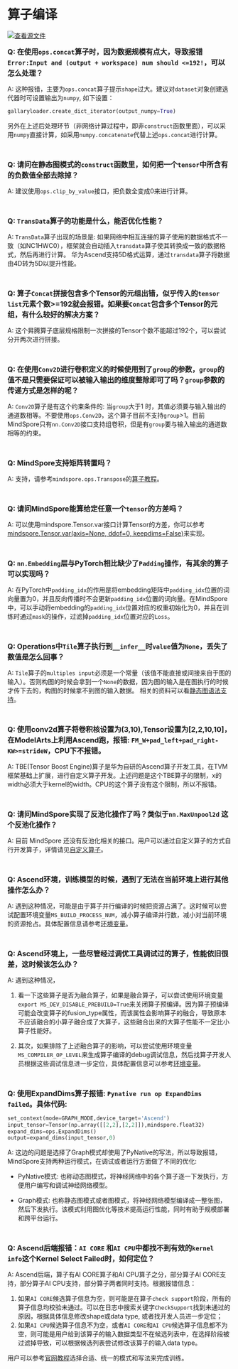 # 算子编译

[![查看源文件](https://mindspore-website.obs.cn-north-4.myhuaweicloud.com/website-images/r2.2/resource/_static/logo_source.svg)](https://gitee.com/mindspore/docs/blob/r2.2/docs/mindspore/source_zh_cn/faq/operators_compile.md)

<font size=3>**Q: 在使用`ops.concat`算子时，因为数据规模有点大，导致报错`Error:Input and (output + workspace) num should <=192!`，可以怎么处理？**</font>

A: 这种报错，主要为`ops.concat`算子提示`shape`过大。建议对`dataset`对象创建迭代器时可设置输出为`numpy`, 如下设置：

```python
gallaryloader.create_dict_iterator(output_numpy=True)
```

另外在上述后处理环节（非网络计算过程中，即非`construct`函数里面），可以采用`numpy`直接计算，如采用`numpy.concatenate`代替上述`ops.concat`进行计算。

<br/>

<font size=3>**Q: 请问在静态图模式的`construct`函数里，如何把一个`tensor`中所含有的负数值全部去除掉？**</font>

A: 建议使用`ops.clip_by_value`接口，把负数全变成0来进行计算。

<br/>

<font size=3>**Q: `TransData`算子的功能是什么，能否优化性能？**</font>

A: `TransData`算子出现的场景是: 如果网络中相互连接的算子使用的数据格式不一致（如NC1HWC0），框架就会自动插入`transdata`算子使其转换成一致的数据格式，然后再进行计算。 华为Ascend支持5D格式运算，通过`transdata`算子将数据由4D转为5D以提升性能。

<br/>

<font size=3>**Q: 算子`Concat`拼接包含多个Tensor的元组出错，似乎传入的`tensor list`元素个数>=192就会报错。如果要`Concat`包含多个Tensor的元组，有什么较好的解决方案？**</font>

A: 这个昇腾算子底层规格限制一次拼接的Tensor个数不能超过192个，可以尝试分开两次进行拼接。

<br/>

<font size=3>**Q: 在使用`Conv2D`进行卷积定义的时候使用到了`group`的参数，`group`的值不是只需要保证可以被输入输出的维度整除即可了吗？`group`参数的传递方式是怎样的呢？**</font>

A: `Conv2D`算子是有这个约束条件的: 当`group`大于1 时，其值必须要与输入输出的通道数相等。不要使用`ops.Conv2D`，这个算子目前不支持`group`>1。目前MindSpore只有`nn.Conv2D`接口支持组卷积，但是有`group`要与输入输出的通道数相等的约束。

<br/>

<font size=3>**Q: MindSpore支持矩阵转置吗？**</font>

A: 支持，请参考`mindspore.ops.Transpose`的[算子教程](https://www.mindspore.cn/docs/zh-CN/r2.2/api_python/ops/mindspore.ops.Transpose.html#mindspore.ops.Transpose)。

<br/>

<font size=3>**Q: 请问MindSpore能算给定任意一个`tensor`的方差吗？**</font>

A: 可以使用mindspore.Tensor.var接口计算Tensor的方差，你可以参考[mindspore.Tensor.var(axis=None, ddof=0, keepdims=False)](https://www.mindspore.cn/docs/zh-CN/r2.2/api_python/mindspore/Tensor/mindspore.Tensor.var.html#mindspore.Tensor.var)来实现。

<br/>

<font size=3>**Q: `nn.Embedding`层与PyTorch相比缺少了`Padding`操作，有其余的算子可以实现吗？**</font>

A: 在PyTorch中`padding_idx`的作用是将embedding矩阵中`padding_idx`位置的词向量置为0，并且反向传播时不会更新`padding_idx`位置的词向量。在MindSpore中，可以手动将embedding的`padding_idx`位置对应的权重初始化为0，并且在训练时通过`mask`的操作，过滤掉`padding_idx`位置对应的`Loss`。

<br/>

<font size=3>**Q: Operations中`Tile`算子执行到`__infer__`时`value`值为`None`，丢失了数值是怎么回事？**</font>

A: `Tile`算子的`multiples input`必须是一个常量（该值不能直接或间接来自于图的输入）。否则构图的时候会拿到一个`None`的数据，因为图的输入是在图执行的时候才传下去的，构图的时候拿不到图的输入数据。
相关的资料可以看[静态图语法支持](https://www.mindspore.cn/docs/zh-CN/r2.2/note/static_graph_syntax_support.html)。

<br/>

<font size=3>**Q: 使用conv2d算子将卷积核设置为(3,10),Tensor设置为[2,2,10,10]，在ModelArts上利用Ascend跑，报错: `FM_W+pad_left+pad_right-KW>=strideW`，CPU下不报错。**</font>

A: TBE(Tensor Boost Engine)算子是华为自研的Ascend算子开发工具，在TVM框架基础上扩展，进行自定义算子开发。上述问题是这个TBE算子的限制，x的width必须大于kernel的width。CPU的这个算子没有这个限制，所以不报错。

<br/>

<font size=3>**Q: 请问MindSpore实现了反池化操作了吗？类似于`nn.MaxUnpool2d` 这个反池化操作？**</font>

A: 目前 MindSpore 还没有反池化相关的接口。用户可以通过自定义算子的方式自行开发算子，详情请见[自定义算子](https://www.mindspore.cn/tutorials/experts/zh-CN/r2.2/operation/op_custom.html)。

<br/>

<font size=3>**Q: Ascend环境，训练模型的时候，遇到了无法在当前环境上进行其他操作怎么办？**</font>

A: 遇到这种情况，可能是由于算子并行编译的时候把资源占满了。这时候可以尝试配置环境变量`MS_BUILD_PROCESS_NUM`，减小算子编译并行数，减小对当前环境的资源抢占。具体配置信息请参考[环境变量](https://www.mindspore.cn/docs/zh-CN/r2.2/note/env_var_list.html)。

<br/>

<font size=3>**Q: Ascend环境上，一些尽管经过调优工具调试过的算子，性能依旧很差，这时候该怎么办？**</font>

A: 遇到这种情况，

1. 看一下这些算子是否为融合算子，如果是融合算子，可以尝试使用环境变量`export MS_DEV_DISABLE_PREBUILD=True`来关闭算子预编译。因为算子预编译可能会改变算子的fusion_type属性，而该属性会影响算子的融合，导致原本不应该融合的小算子融合成了大算子，这些融合出来的大算子性能不一定比小算子性能好。

2. 其次，如果排除了上述融合算子的影响，可以尝试使用环境变量`MS_COMPILER_OP_LEVEL`来生成算子编译的debug调试信息，然后找算子开发人员根据这些调试信息进一步定位，具体配置信息可以参考[环境变量](https://www.mindspore.cn/docs/zh-CN/r2.2/note/env_var_list.html)。

<br/>

<font size=3>**Q: 使用ExpandDims算子报错: `Pynative run op ExpandDims failed`。具体代码:**</font>

```python
set_context(mode=GRAPH_MODE,device_target='Ascend')
input_tensor=Tensor(np.array([[2,2],[2,2]]),mindspore.float32)
expand_dims=ops.ExpandDims()
output=expand_dims(input_tensor,0)
```

A: 这边的问题是选择了Graph模式却使用了PyNative的写法，所以导致报错，MindSpore支持两种运行模式，在调试或者运行方面做了不同的优化:

- PyNative模式: 也称动态图模式，将神经网络中的各个算子逐一下发执行，方便用户编写和调试神经网络模型。

- Graph模式: 也称静态图模式或者图模式，将神经网络模型编译成一整张图，然后下发执行。该模式利用图优化等技术提高运行性能，同时有助于规模部署和跨平台运行。

<br/>

<font size=3>**Q: Ascend后端报错：`AI CORE` 和`AI CPU`中都找不到有效的`kernel info`这个Kernel Select Failed时，如何定位？**</font>

A: Ascend后端，算子有AI CORE算子和AI CPU算子之分，部分算子AI CORE支持，部分算子AI CPU支持，部分算子两者同时支持。根据报错信息：

1. 如果`AI CORE`候选算子信息为空，则可能是在算子`check support`阶段，所有的算子信息均校验未通过。可以在日志中搜索关键字`CheckSupport`找到未通过的原因，根据具体信息修改shape或data type, 或者找开发人员进一步定位；
2. 如果`AI CPU`候选算子信息不为空，或者`AI CORE`和`AI CPU`候选算子信息都不为空，则可能是用户给到该算子的输入数据类型不在候选列表中，在选择阶段被过滤掉导致，可以根据候选列表尝试修改该算子的输入data type。

用户可以参考[官网教程](https://www.mindspore.cn/tutorials/zh-CN/r2.2/beginner/accelerate_with_static_graph.html)选择合适、统一的模式和写法来完成训练。
